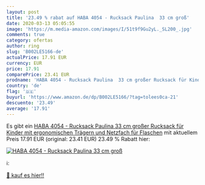```yaml
---
layout: post
title: '23.49 % rabat auf HABA 4054 - Rucksack Paulina  33 cm groß'
date: 2020-03-13 05:05:55
image: 'https://m.media-amazon.com/images/I/51t9f9Gu2yL._SL200_.jpg'
comments: true
category: ofertas
author: ring
slug: 'B002LE5166-de'
actualPrice: 17.91 EUR
currency: EUR
price: 17.91
comparePrice: 23.41 EUR
prodname: 'HABA 4054 - Rucksack Paulina  33 cm großer Rucksack für Kinder mit ergonomischen Trägern und Netzfach für Flaschen'
country: 'de'
flag: '🇩🇪'
buyurl: 'https://www.amazon.de/dp/B002LE5166/?tag=tolees0ca-21'
descuento: '23.49'
average: '17.91'
---
```


Es gibt ein [HABA 4054 - Rucksack Paulina  33 cm großer Rucksack für Kinder mit ergonomischen Trägern und Netzfach für Flaschen](https://www.amazon.de/dp/B002LE5166/?tag=tolees0ca-21) mit aktuellem Preis 17.91 EUR (original: 23.41 EUR) 23.49 % Rabatt hier:

[![HABA 4054 - Rucksack Paulina  33 cm groß](https://m.media-amazon.com/images/I/51t9f9Gu2yL._SL200_.jpg)](https://www.amazon.de/dp/B002LE5166/?tag=tolees0ca-21)

ℹ️:


[🛒 kauf es hier!!](https://www.amazon.de/dp/B002LE5166/?tag=tolees0ca-21)
